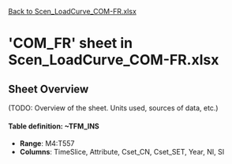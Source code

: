 [Back to Scen_LoadCurve_COM-FR.xlsx](README.md)

# 'COM_FR' sheet in Scen_LoadCurve_COM-FR.xlsx

## Sheet Overview

(TODO: Overview of the sheet. Units used, sources of data, etc.)

#### Table definition: ~TFM_INS
- **Range**: M4:T557
- **Columns**: TimeSlice, Attribute, Cset_CN, Cset_SET, Year, NI, SI

